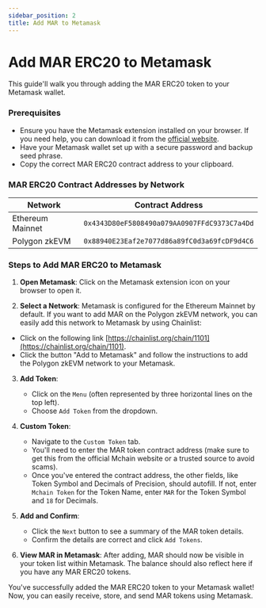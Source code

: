 ```yaml
---
sidebar_position: 2
title: Add MAR to Metamask
---
```


# Add MAR ERC20 to Metamask

This guide'll walk you through adding the MAR ERC20 token to your Metamask wallet.

### Prerequisites

- Ensure you have the Metamask extension installed on your browser. If you need help, you can download it from the [official website](https://metamask.io/).
- Have your Metamask wallet set up with a secure password and backup seed phrase.
- Copy the correct MAR ERC20 contract address to your clipboard.

### MAR ERC20 Contract Addresses by Network

| Network     | Contract Address |
|-------------|------------------|
| Ethereum Mainnet | `0x4343D80eF5808490a079AA0907FFdC9373C7a4Dd` |
| Polygon zkEVM | `0x88940E23Eaf2e7077d86a89fC0d3a69fcDF9d4C6` |

### Steps to Add MAR ERC20 to Metamask

1. **Open Metamask**: Click on the Metamask extension icon on your browser to open it.

2. **Select a Network**: Metamask is configured for the Ethereum Mainnet by default. If you want to add MAR on the Polygon zkEVM network, you can easily add this network to Metamask by using Chainlist:

- Click on the following link [https://chainlist.org/chain/1101](https://chainlist.org/chain/1101).
- Click the button "Add to Metamask" and follow the instructions to add the Polygon zkEVM network to your Metamask.

3. **Add Token**: 
    - Click on the `Menu` (often represented by three horizontal lines on the top left).
    - Choose `Add Token` from the dropdown.

4. **Custom Token**: 
    - Navigate to the `Custom Token` tab.
    - You'll need to enter the MAR token contract address (make sure to get this from the official Mchain website or a trusted source to avoid scams). 
    - Once you've entered the contract address, the other fields, like Token Symbol and Decimals of Precision, should autofill. If not, enter `Mchain Token` for the Token Name, enter `MAR` for the Token Symbol and `18` for Decimals.

5. **Add and Confirm**: 
    - Click the `Next` button to see a summary of the MAR token details.
    - Confirm the details are correct and click `Add Tokens`.

6. **View MAR in Metamask**: After adding, MAR should now be visible in your token list within Metamask. The balance should also reflect here if you have any MAR ERC20 tokens.

You've successfully added the MAR ERC20 token to your Metamask wallet! Now, you can easily receive, store, and send MAR tokens using Metamask.

